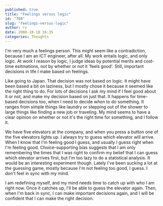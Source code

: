 ```yaml
---
published: true
title: "Feelings versus logic"
id: "708"
slug: "feelings-versus-logic"
author: rv
date: 2008-10-10 16:35
categories: Thoughts
---
```

I'm very much a feelings person. This might seem like a contradiction, because I am an ICT engineer, after all. My work entails logic, and only logic. At work I reason by logic, I judge ideas by potential merits and cost-time esitmations, not by whether or not it 'feels good'. Still, important decisions in life I make based on feelings. 

Like going to Japan. That decision was not based on logic. It might have been based a bit on laziness, but I mostly chose it because it seemed like the right thing to do. For lots of decisions I ask my mind if I feel good about it or not, and make my decision based on just that. It happens for time-based decisions too, when I need to decide <em>when</em> to do something. It ranges from simple things like laundry or stepping out of the shower to large things like finding a new job or traveling. My mind seems to have a clear opinion on whether or not it's the right time for something, and I follow it. 

We have five elevators at the company, and when you press a button one of the five elevators lights up. I always try to guess which elevator will arrive. When I know that I'm feeling good I guess, and usually I guess right when I'm feeling good. Choice-supporting bias suggests that I am only remembering the times that I was right to confirm my belief that I can guess which elevator arrives first, but I'm too lazy to do a statistical analysis. It would be an interesting experiment though. Lately I've been sucking a lot at the guessing game, mostly because I'm not feeling too good, I guess. I don't feel in sync with my mind. 

I am redefining myself, and my mind needs time to catch up with who I am right now. Once it catches up, I'll be able to guess the elevator again. Then, when I'm back in sync, I can make important decisions again, and I will be confident that I can make the right decision.